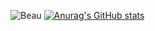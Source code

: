 ![Beau](https://github.com/user-attachments/assets/12dc4203-26c0-4cfa-8d95-95db5e2b21ec)
[![Anurag's GitHub stats](https://github-readme-stats.vercel.app/api?username=NB-Kamon)](https://github.com/NB-Kamon/github-readme-stats)

<!--
**NB-Kamoni/NB-Kamoni** is a ✨ _special_ ✨ repository because its `README.md` (this file) appears on your GitHub profile.

Here are some ideas to get you started:

- 🔭 I’m currently working on ...
- 🌱 I’m currently learning ...
- 👯 I’m looking to collaborate on ...
- 🤔 I’m looking for help with ...
- 💬 Ask me about ...
- 📫 How to reach me: ...
- 😄 Pronouns: ...
- ⚡ Fun fact: ...
-->

